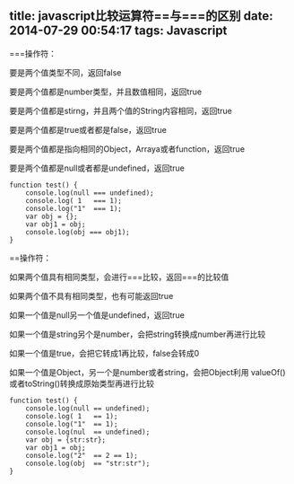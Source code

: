 title: javascript比较运算符==与===的区别
date: 2014-07-29 00:54:17
tags: Javascript
---
===操作符：

要是两个值类型不同，返回false

要是两个值都是number类型，并且数值相同，返回true

要是两个值都是stirng，并且两个值的String内容相同，返回true

要是两个值都是true或者都是false，返回true

要是两个值都是指向相同的Object，Arraya或者function，返回true

要是两个值都是null或者都是undefined，返回true

``` 
function test() {
    console.log(null === undefined);
    console.log( 1   === 1);
    console.log("1"  === 1);
    var obj = {};
    var obj1 = obj;
    console.log(obj === obj1);
}
```
             
==操作符：

如果两个值具有相同类型，会进行===比较，返回===的比较值

如果两个值不具有相同类型，也有可能返回true

如果一个值是null另一个值是undefined，返回true

如果一个值是string另个是number，会把string转换成number再进行比较

如果一个值是true，会把它转成1再比较，false会转成0

如果一个值是Object，另一个是number或者string，会把Object利用 valueOf()或者toString()转换成原始类型再进行比较

```
function test() {
    console.log(null == undefined);
    console.log( 1   == 1);
    console.log("1"  == 1);
    console.log(nul  == undefined);
    var obj = {str:str};
    var obj1 = obj;
    console.log("2"  == 2 == 1);
    console.log(obj  == "str:str");
}
```                    

